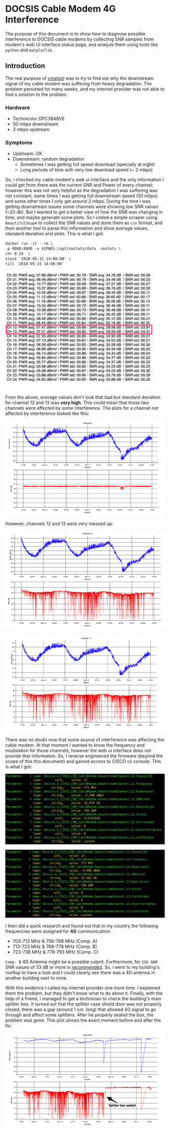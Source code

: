 # DOCSIS Cable Modem 4G Interference

The purpose of this document is to show how to diagnose possible interference to DOCSIS cable modems by collecting SNR samples from modem's web UI interface status page, and analyze them using tools like `python` and `matplotlib`. 

## Introduction

The real purpose of [cmstool](./../README.md) was to try to find out why the downstream signal of my cable modem was suffering from heavy degradation. The problem persisted for many weeks, and my internet provider was not able to find a solution to the problem. 

### Hardware

* Technicolor DPC3848VE
* 50 mbps downstream
* 3 mbps upstream

### Symptoms 

* Upstream: OK
* Downstream: random degradation 
   - Sometimes I was getting full speed download (specially at night)
   - Long periods of time with very low download speed (~ 2 mbps)

So, I checked my cable modem's web ui interface and the only information I could get from there was the current SNR and Power of every channel; however this was not very helpful as the degradation I was suffering was not constant, some times I was getting full downstream speed (50 mbps) and some other times I only get around 2 mbps. During the time I was getting downstream issues some channels were showing low SNR values (~20 db). But I wanted to get a better view of how the SNR was changing in time, and maybe generate some plots. So I coded a simple scraper using `BeautifulSoup4` to collect the SNR values and store them as `csv` format, and then another tool to parse this information and show average values, standard deviation and plots. This is what I got:

```
docker run -it --rm \
-p 8888:8888 -v ${PWD}:/opt/cmstats/data  cmstats \
chr 0 24  \
since '2018-05-12 14:00:00' \
till '2018-05-15 14:00:00'
```

![4g_stats](./../images/4g_stats.png)

From the above, average values don't look that bad but standard deviation for channel 12 and 13 was **very high**. This could mean that those two channels were affected by some interference. The plots for a channel not affected by  interference looked like this:

![4g_ch9](./../images/4g_ch9.png)

However, channels 12 and 13 were very messed up:

![4g_ch12](./../images/4g_ch12.png) 

![4g_ch13](./../images/4g_ch13.png)


There was no doubt now that some source of interference was affecting the cable modem. At that moment I wanted to know the frequency and modulation for those channels, however the web ui interface does not provide that information. So, I reverse engineered  the firmware (beyond the scope of this this document) and gained access to CISCO cli console. This is what I got:

![4g_cisco_ch12](./../images/4g_cisco_ch12.png)

![4g_cisco_ch13](./../images/4g_cisco_ch13.png)


I then did a quick research and found out that in my country the following frequencies were assigned for **4G** communication: 

- 703-713 MHz & 758-768 MHz (Comp. A)
- 713-723 MHz & 768-778 MHz (Comp. B)
- 723-738 MHz & 778-793 MHz (Comp. C)


`Comp. B` 4G Antenna might be a possible culprit. Furthermore, for `256 QAM` SNR values of 33 dB or more is [recommended](https://pickmymodem.com/signal-levels-docsis-3-03-1-cable-modem/). 
So, I went to my building's rooftop to have a look and I could clearly see there was a 4G antenna in another building next to mine.

With this evidence I called my internet provider one more time. I explained them the problem, but they didn't know what to do about it. Finally, with the help of a friend, I managed to get a technician to check the building's main splitter box. It turned out that the splitter case shield door was not properly closed, there was a gap (around 1 cm. long) that allowed 4G signal to go through and affect some splitters. After he properly sealed the box, the problem was gone. This plot shows the exact moment before and after the fix:

![4g_fix_ch12](./../images/4g_ch12_fix.png)